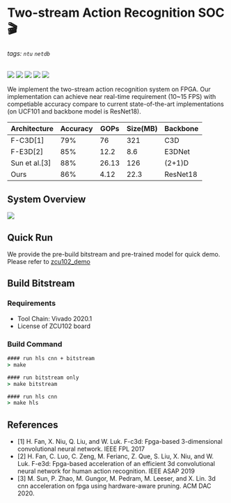 # Two-stream Action Recognition SOC 🎬
###### tags: `ntu` `netdb`
![](https://img.shields.io/static/v1?label=Zynq_UltraScale+&message=zcu102&color=purple)
![](https://img.shields.io/static/v1?label=Board_OS&message=pynq&color=red)
![](https://img.shields.io/static/v1?label=Vivado&message=2020.1&color=orange)
![](https://img.shields.io/static/v1?label=python&message=3.6&color=blue)
![](https://img.shields.io/static/v1?label=shell&message=bash/zsh&color=green)

We implement the two-stream action recognition system on FPGA. Our implementation can achieve near real-time requirement (10~15 FPS) with competiable accuracy compare to current state-of-the-art implementations (on UCF101 and backbone model is ResNet18).

| Architecture | Accuracy    | GOPs | Size(MB) | Backbone |
| -----------  | ----------- | ---- | -------- | -------- |
| F-C3D[1]       |  79%  | 76 | 321 | C3D |
| F-E3D[2]       |  85%  | 12.2 | 8.6 | E3DNet |
| Sun et al.[3]  | 88% | 26.13 | 126 | (2+1)D |
| Ours | 86% | 4.12 | 22.3 | ResNet18 |

## System Overview
![](https://i.imgur.com/BMqebcv.gif)

## Quick Run
We provide the pre-build bitstream and pre-trained model for quick demo. Please refer to [zcu102_demo](https://github.com/NetDBFPGA/ecv2021_demo/tree/master/zcu102_demo)

## Build Bitstream
### Requirements
* Tool Chain: Vivado 2020.1
* License of ZCU102 board

### Build Command
```cmd
#### run hls cnn + bitstream
> make

#### run bitstream only
> make bitstream

#### run hls cnn
> make hls
```

## References
* [1] H. Fan, X. Niu, Q. Liu, and W. Luk. F-c3d: Fpga-based 3-dimensional convolutional neural network. IEEE FPL 2017
* [2] H. Fan, C. Luo, C. Zeng, M. Ferianc, Z. Que, S. Liu, X. Niu, and W. Luk. F-e3d: Fpga-based acceleration of an efficient 3d convolutional neural network for human action recognition. IEEE ASAP 2019
* [3] M. Sun, P. Zhao, M. Gungor, M. Pedram, M. Leeser, and X. Lin. 3d cnn acceleration on fpga using hardware-aware pruning. ACM DAC 2020.
